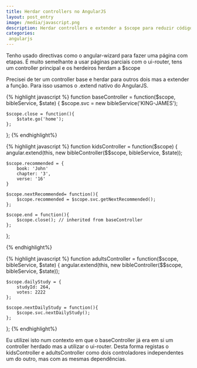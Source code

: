```yaml
---
title: Herdar controllers no AngularJS
layout: post_entry
image: /media/javascript.png
description: Herdar controllers e extender a $scope para reduzir código repetido
categories:
 angularjs
---
```


Tenho usado directivas como o angular-wizard para fazer uma página com etapas. É muito semelhante a usar páginas parciais com o ui-router, tens um controller principal e os herdeiros herdam a $scope

Precisei de ter um controller base e herdar para outros dois mas a extender a função. Para isso usamos o .extend nativo do AngularJS.

{% highlight javascript %}
function baseController = function($scope, bibleService, $state) {
	$scope.svc = new bibleService('KING-JAMES');

	$scope.close = function(){ 
		$state.go('home'); 
	};
};
{% endhighlight%}

{% highlight javascript %}
function kidsController = function($scope) {
	angular.extend(this, new bibleController($$scope, bibleService, $state));

	$scope.recommended = {
		book: 'John'
		chapter: '3',
		verse: '16'
	}
	
	$scope.nextRecommended= function(){
		$scope.recommended = $scope.svc.getNextRecommended();
	};

	$scope.end = function(){
		$scope.close(); // inherited from baseController
	};
};

{% endhighlight%}

{% highlight javascript %}
function adultsController = function($scope, bibleService, $state) {
	angular.extend(this, new bibleController($$scope, bibleService, $state));

	$scope.dailyStudy = {
		studyId: 264,
		votes: 2222
	};

	$scope.nextDailyStudy = function(){
		$scope.svc.nextDailyStudy();
	};
};
{% endhighlight%}

Eu utilizei isto num contexto em que o baseController já era em si um controller herdado mas a utilizar o ui-router. 
Desta forma registas o kidsController e adultsController como dois controladores independentes um do outro, mas com as mesmas dependências.